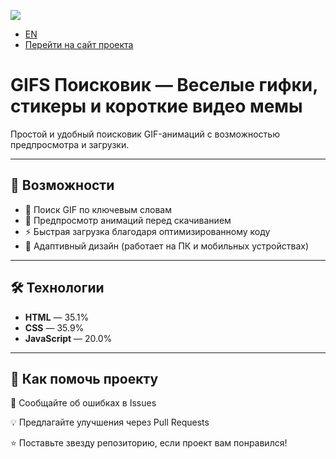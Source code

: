 ![](https://i.postimg.cc/FzWVShS0/GIFS.png)

- [EN](https://translate.google.com/translate?sl=ru&tl=en&u=https://github.com/SerGioPlay01/gifs-search-ru/)
- [Перейти на сайт проекта](https://gifs-search-ru.netlify.app/)

# GIFS Поисковик — Веселые гифки, стикеры и короткие видео мемы

Простой и удобный поисковик GIF-анимаций с возможностью предпросмотра и загрузки.  

---

## 🚀 Возможности  
- 🔎 Поиск GIF по ключевым словам  
- 👀 Предпросмотр анимаций перед скачиванием  
- ⚡ Быстрая загрузка благодаря оптимизированному коду  
- 📱 Адаптивный дизайн (работает на ПК и мобильных устройствах)  

---

## 🛠 Технологии  
- **HTML** — 35.1%  
- **CSS** — 35.9%  
- **JavaScript** — 20.0%  

---

## 🤝 Как помочь проекту
🐞 Сообщайте об ошибках в Issues

💡 Предлагайте улучшения через Pull Requests

⭐ Поставьте звезду репозиторию, если проект вам понравился!
